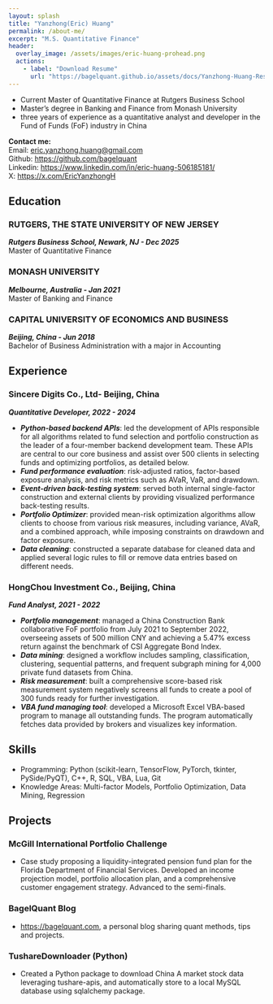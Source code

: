 ```yaml
---
layout: splash
title: "Yanzhong(Eric) Huang"
permalink: /about-me/
excerpt: "M.S. Quantitative Finance"
header:
  overlay_image: /assets/images/eric-huang-prohead.png
  actions:
    - label: "Download Resume"
      url: "https://bagelquant.github.io/assets/docs/Yanzhong-Huang-Resume-2025-06-09.pdf"
---
```


- Current Master of Quantitative Finance at Rutgers Business School
- Master’s degree in Banking and Finance from Monash University
- three years of experience as a quantitative analyst and developer in the Fund of Funds (FoF) industry in China

**Contact me:**  
Email: <eric.yanzhong.huang@gmail.com>  
Github: <https://github.com/bagelquant>  
Linkedin: <https://www.linkedin.com/in/eric-huang-506185181/>  
X: <https://x.com/EricYanzhongH>  

## Education

### RUTGERS, THE STATE UNIVERSITY OF NEW JERSEY

***Rutgers Business School, Newark, NJ - Dec 2025***  
Master of Quantitative Finance  

### MONASH UNIVERSITY

***Melbourne, Australia - Jan 2021***  
Master of Banking and Finance  

### CAPITAL UNIVERSITY OF ECONOMICS AND BUSINESS
***Beijing, China - Jun 2018***  
Bachelor of Business Administration with a major in Accounting

## Experience

### Sincere Digits Co., Ltd- Beijing, China

***Quantitative Developer, 2022 - 2024***

- ***Python-based backend APIs***: led the development of APIs responsible for all algorithms related to fund selection and portfolio construction as the leader of a four-member backend development team. These APIs are central to our core business and assist over 500 clients in selecting funds and optimizing portfolios, as detailed below.
- ***Fund performance evaluation***: risk-adjusted ratios, factor-based exposure analysis, and risk metrics such as AVaR, VaR, and drawdown.
- ***Event-driven back-testing system***: served both internal single-factor construction and external clients by providing visualized performance back-testing results.
- ***Portfolio Optimizer***: provided mean-risk optimization algorithms allow clients to choose from various risk measures, including variance, AVaR, and a combined approach, while imposing constraints on drawdown and factor exposure.
- ***Data cleaning***: constructed a separate database for cleaned data and applied several logic rules to fill or remove data entries based on different needs.

### HongChou Investment Co., Beijing, China

***Fund Analyst, 2021 - 2022***

- ***Portfolio management***: managed a China Construction Bank collaborative FoF portfolio from July 2021 to September 2022, overseeing assets of 500 million CNY and achieving a 5.47% excess return against the benchmark of CSI Aggregate Bond Index.
- ***Data mining***: designed a workflow includes sampling, classification, clustering, sequential patterns, and frequent subgraph mining for 4,000 private fund datasets from China.
- ***Risk measurement***: built a comprehensive score-based risk measurement system negatively screens all funds to create a pool of 300 funds ready for further investigation.
- ***VBA fund managing tool***: developed a Microsoft Excel VBA-based program to manage all outstanding funds. The program automatically fetches data provided by brokers and visualizes key information.

## Skills

- Programming: Python (scikit-learn, TensorFlow, PyTorch, tkinter, PySide/PyQT), C++, R, SQL, VBA, Lua, Git
- Knowledge Areas: Multi-factor Models, Portfolio Optimization, Data Mining, Regression

## Projects

### McGill International Portfolio Challenge

- Case study proposing a liquidity-integrated pension fund plan for the Florida Department of Financial Services. Developed an income projection model, portfolio allocation plan, and a comprehensive customer engagement strategy. Advanced to the semi-finals.

### BagelQuant Blog

- https://bagelquant.com, a personal blog sharing quant methods, tips and projects.

### TushareDownloader (Python)

- Created a Python package to download China A market stock data leveraging tushare-apis, and automatically store to a local MySQL database using sqlalchemy package. 

